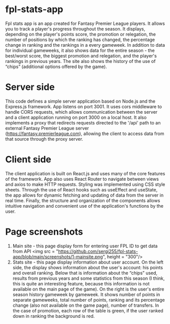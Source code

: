 # fpl-stats-app

Fpl stats app is an app created for Fantasy Premier League players. It allows you to track a player's progress throughout the season. It displays, depending on the player's points score, the promotion or relegation, the number of positions by which the ranking has changed, the percentage change in ranking and the rankings in a every gameweek. In addition to data for individual gameweeks, it also shows data for the entire season - the best/worst score, the biggest promotion and relegation, and the player's rankings in previous years. The site also shows the history of the use of “chips” (additional options offered by the game).

# Server side
This code defines a simple server application based on Node.js and the Express.js framework.  App listens on port 3001. It uses cors middleware to handle CORS requests, which allows communication between the server and a client application running on port 3000 on a local host. It also implements a proxy that redirects requests directed to the '/api' path to an external Fantasy Premier League server (https://fantasy.premierleague.com), allowing the client to access data from that source through the proxy server.

# Client side
The client application is built on React.js and uses many of the core features of the framework.  App also uses React Router to navigate between views and axios to make HTTP requests. Styling was implemented using CSS style sheets. Through the use of React hooks such as useEffect and useState, the app allows for dynamic fetching and updating of data from the server in real time. Finally, the structure and organization of the components allows intuitive navigation and convenient use of the application's functions by the user.

# Page screenshots
1. Main site - this page display form for entering user FPL ID to get data from API
<img src = "https://github.com/sergi255/fpl-stats-app/blob/main/screenshots/1-mainsite.png", height = "300"/> 
2. Stats site - this page display information about user account. On the left side, the display shows information about the user's account: his points and overall ranking. Below that is information about the “chips” used, results from previous years and some statistics from this season (I think, this is quite an interesting feature, because this information is not available on the main page of the game). On the right is the user's entire season history gameweek by gameweek. It shows number of points in separate gameweeks, total number of points, ranking and its percentage change (also not available on the game page),  number of transfers. In the case of promotion, each row of the table is green, if the user ranked down in  ranking the background is red.
